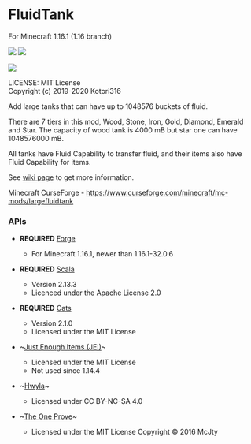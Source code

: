 # FluidTank

For Minecraft 1.16.1 (1.16 branch)

[![](http://cf.way2muchnoise.eu/versions/largefluidtank.svg)](https://www.curseforge.com/minecraft/mc-mods/largefluidtank)
[![](http://cf.way2muchnoise.eu/full_largefluidtank_downloads.svg)](https://www.curseforge.com/minecraft/mc-mods/largefluidtank)

[![](https://github.com/Kotori316/FluidTank/workflows/Java%20CI/badge.svg)](https://github.com/Kotori316/FluidTank/actions)


LICENSE: MIT License  
Copyright (c) 2019-2020 Kotori316

Add large tanks that can have up to 1048576 buckets of fluid.

There are 7 tiers in this mod, Wood, Stone, Iron, Gold, Diamond, Emerald and Star.
The capacity of wood tank is 4000 mB but star one can have 1048576000 mB.

All tanks have Fluid Capability to transfer fluid, and their items also have Fluid Capability for items.

See [wiki page](https://github.com/Kotori316/FluidTank/wiki) to get more information.

Minecraft CurseForge - https://www.curseforge.com/minecraft/mc-mods/largefluidtank

### APIs

* **REQUIRED** [Forge](https://github.com/MinecraftForge/MinecraftForge)
  * For Minecraft 1.16.1, newer than 1.16.1-32.0.6

* **REQUIRED** [Scala](https://github.com/scala/scala)
  * Version 2.13.3
  * Licenced under the Apache License 2.0

* **REQUIRED** [Cats](https://github.com/typelevel/cats)
  * Version 2.1.0
  * Licensed under the MIT License

* ~[Just Enough Items (JEI)](https://github.com/mezz/JustEnoughItems)~
  * Licensed under the MIT License
  * Not used since 1.14.4

* ~[Hwyla](https://github.com/TehNut/HWYLA/tree/1.15_forge)~
  * Licensed under CC BY-NC-SA 4.0

* ~[The One Prove](https://github.com/McJtyMods/TheOneProbe/tree/1.15)~
  * Licensed under the MIT License Copyright © 2016 McJty
